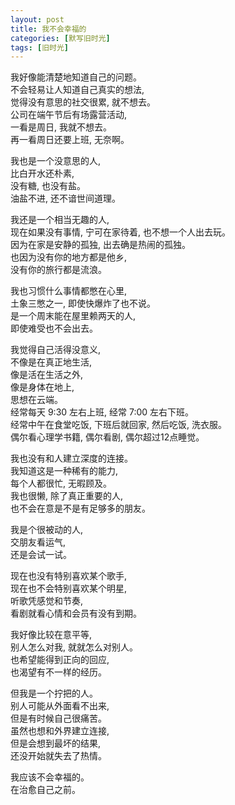 ```yaml
---
layout: post
title: 我不会幸福的
categories: [默写旧时光]
tags: [旧时光]
---
```

我好像能清楚地知道自己的问题。  
不会轻易让人知道自己真实的想法,   
觉得没有意思的社交很累, 就不想去。   
公司在端午节后有场露营活动,    
一看是周日, 我就不想去。  
再一看周日还要上班, 无奈啊。  


我也是一个没意思的人,  
比白开水还朴素,  
没有糖, 也没有盐。  
油盐不进, 还不谙世间道理。  


我还是一个相当无趣的人,  
现在如果没有事情, 宁可在家待着, 也不想一个人出去玩。  
因为在家是安静的孤独, 出去确是热闹的孤独。  
也因为没有你的地方都是他乡,    
没有你的旅行都是流浪。  


我也习惯什么事情都憋在心里,     
土象三憋之一, 即使快爆炸了也不说。  
是一个周末能在屋里赖两天的人,   
即使难受也不会出去。  


我觉得自己活得没意义,   
不像是在真正地生活,  
像是活在生活之外,       
像是身体在地上,   
思想在云端。  
经常每天 9:30 左右上班, 经常 7:00 左右下班。   
经常中午在食堂吃饭, 下班后就回家, 然后吃饭, 洗衣服。  
偶尔看心理学书籍, 偶尔看剧, 偶尔超过12点睡觉。  


我也没有和人建立深度的连接。  
我知道这是一种稀有的能力,     
每个人都很忙, 无暇顾及。    
我也很懒,  除了真正重要的人,        
也不会在意是不是有足够多的朋友。  


我是个很被动的人,     
交朋友看运气,    
还是会试一试。  


现在也没有特别喜欢某个歌手,      
现在也不会特别喜欢某个明星,     
听歌凭感觉和节奏,    
看剧就看心情和会员有没有到期。   


我好像比较在意平等,   
别人怎么对我, 就就怎么对别人。  
也希望能得到正向的回应,   
也渴望有不一样的经历。  


但我是一个拧把的人。     
别人可能从外面看不出来,     
但是有时候自己很痛苦。    
虽然也想和外界建立连接,     
但是会想到最坏的结果,    
还没开始就失去了热情。   


我应该不会幸福的。     
在治愈自己之前。  

